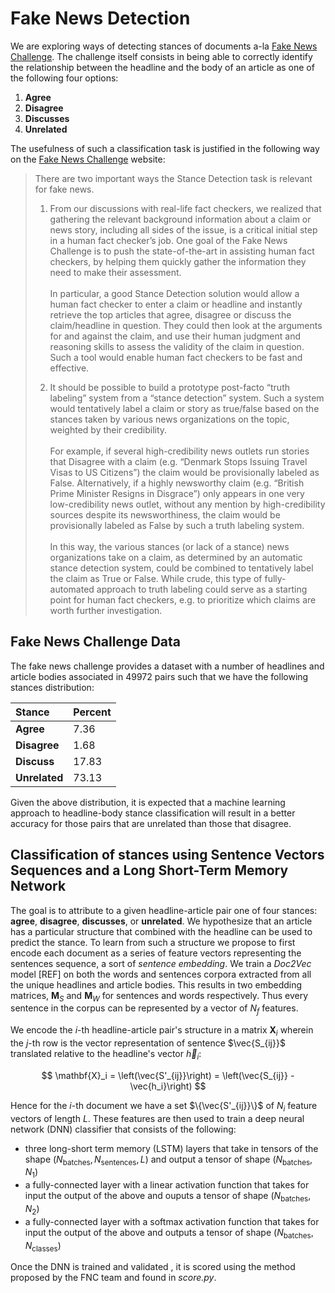 # Fake News Detection 

We are exploring ways of detecting stances of documents a-la [Fake News Challenge](http://http://www.fakenewschallenge.org/). The challenge itself consists in being able to correctly identify the relationship between the headline and the body of an article as one of the following four options:

1. **Agree**
2. **Disagree**
3. **Discusses**
4. **Unrelated**

The usefulness of such a classification task is justified in the following way on the [Fake News Challenge](http://http://www.fakenewschallenge.org/) website:

> There are two important ways the Stance Detection task is relevant for fake news.
>
> 1. From our discussions with real-life fact checkers, we realized that gathering the relevant background information about a claim or news story, including all sides of the issue, is a critical initial step in a human fact checker’s job. One goal of the Fake News Challenge is to push the state-of-the-art in assisting human fact checkers, by helping them quickly gather the information they need to make their assessment. <br/><br/>In particular, a good Stance Detection solution would allow a human fact checker to enter a claim or headline and instantly retrieve the top articles that agree, disagree or discuss the claim/headline in question. They could then look at the arguments for and against the claim, and use their human judgment and reasoning skills to assess the validity of the claim in question. Such a tool would enable human fact checkers to be fast and effective.
>
> 2. It should be possible to build a prototype post-facto “truth labeling” system from a “stance detection” system. Such a system would tentatively label a claim or story as true/false based on the stances taken by various news organizations on the topic, weighted by their credibility. <br/><br/>For example, if several high-credibility news outlets run stories that Disagree with a claim (e.g. “Denmark Stops Issuing Travel Visas to US Citizens”) the claim would be provisionally labeled as False. Alternatively, if a highly newsworthy claim (e.g. “British Prime Minister Resigns in Disgrace”) only appears in one very low-credibility news outlet, without any mention by high-credibility sources despite its newsworthiness, the claim would be provisionally labeled as False by such a truth labeling system. <br/><br/>In this way, the various stances (or lack of a stance) news organizations take on a claim, as determined by an automatic stance detection system, could be combined to tentatively label the claim as True or False. While crude, this type of fully-automated approach to truth labeling could serve as a starting point for human fact checkers, e.g. to prioritize which claims are worth further investigation.
 
## Fake News Challenge Data

The fake news challenge provides a dataset with a number of headlines and article bodies associated in 49972 pairs such that we have the following stances distribution:

| Stance       | Percent |
| :--------    | :------ |
| **Agree**    | 7.36    |
| **Disagree** | 1.68    |
| **Discuss**  | 17.83   |
| **Unrelated**  | 73.13   |

Given the above distribution, it is expected that a machine learning approach to headline-body stance classification will result in a better accuracy for those pairs that are unrelated than those that disagree.

## Classification of stances using Sentence Vectors Sequences and a Long Short-Term Memory Network

The goal is to attribute to a given headline-article pair one of four stances: **agree**, **disagree**, **discusses**, or **unrelated**. We hypothesize that an article has a particular structure that combined with the headline can be used to predict the stance. To learn from such a structure we propose to first encode each document as a series of feature vectors representing the sentences sequence, a sort of *sentence embedding*. We train a *Doc2Vec* model [REF] on both the words and sentences corpora extracted from all the unique headlines and article bodies. This results in two embedding matrices, $\mathbf{M}_S$ and $\mathbf{M}_W$ for sentences and words respectively. Thus every sentence in the corpus can be represented by a vector of $N_f$ features.

We encode the $i$-th headline-article pair's structure in a matrix $\mathbf{X}_i$ wherein the $j$-th row is the vector representation of sentence $\vec{S_{ij}}$ translated relative to the headline's vector $\vec h_i$:

$$
\mathbf{X}_i = \left(\vec{S'_{ij}}\right) = \left(\vec{S_{ij}} - \vec{h_i}\right)
$$

Hence for the $i$-th document we have a set $\{\vec{S'_{ij}}\}$ of $N_i$ feature vectors of length $L$. These features are then used to train a deep neural network (DNN) classifier that consists of the following:

- three long-short term memory (LSTM) layers that take in tensors of the shape $(N_{\mathrm{batches}}, N_{\mathrm{sentences}}, L)$ and output a tensor of shape $(N_{\mathrm{batches}}, N_1)$
- a fully-connected layer with a linear activation function that takes for input the output of the above and ouputs a tensor of shape $(N_{\mathrm{batches}}, N_2)$
- a fully-connected layer with a softmax activation function that takes for input the output of the above and outputs a tensor of shape $(N_{\mathrm{batches}}, N_{\mathrm{classes}})$

Once the DNN is trained and validated , it is scored using the method proposed by the FNC team and found in *score.py*.




